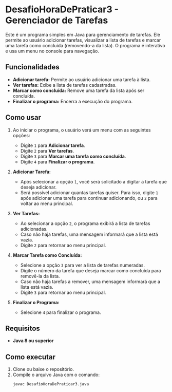 # DesafioHoraDePraticar3 - Gerenciador de Tarefas

Este é um programa simples em Java para gerenciamento de tarefas. Ele permite ao usuário adicionar tarefas, visualizar a lista de tarefas e marcar uma tarefa como concluída (removendo-a da lista). O programa é interativo e usa um menu no console para navegação.

## Funcionalidades

- **Adicionar tarefa:** Permite ao usuário adicionar uma tarefa à lista.
- **Ver tarefas:** Exibe a lista de tarefas cadastradas.
- **Marcar como concluída:** Remove uma tarefa da lista após ser concluída.
- **Finalizar o programa:** Encerra a execução do programa.

## Como usar

1. Ao iniciar o programa, o usuário verá um menu com as seguintes opções:
    - Digite `1` para **Adicionar tarefa**.
    - Digite `2` para **Ver tarefas**.
    - Digite `3` para **Marcar uma tarefa como concluída**.
    - Digite `4` para **Finalizar o programa**.

2. **Adicionar Tarefa:**
   - Após selecionar a opção `1`, você será solicitado a digitar a tarefa que deseja adicionar.
   - Será possível adicionar quantas tarefas quiser. Para isso, digite `1` após adicionar uma tarefa para continuar adicionando, ou `2` para voltar ao menu principal.

3. **Ver Tarefas:**
   - Ao selecionar a opção `2`, o programa exibirá a lista de tarefas adicionadas. 
   - Caso não haja tarefas, uma mensagem informará que a lista está vazia.
   - Digite `2` para retornar ao menu principal.

4. **Marcar Tarefa como Concluída:**
   - Selecione a opção `3` para ver a lista de tarefas numeradas.
   - Digite o número da tarefa que deseja marcar como concluída para removê-la da lista.
   - Caso não haja tarefas a remover, uma mensagem informará que a lista está vazia.
   - Digite `3` para retornar ao menu principal.

5. **Finalizar o Programa:**
   - Selecione `4` para finalizar o programa.

## Requisitos

- **Java 8 ou superior**

## Como executar

1. Clone ou baixe o repositório.
2. Compile o arquivo Java com o comando:
   ```bash
   javac DesafioHoraDePraticar3.java
